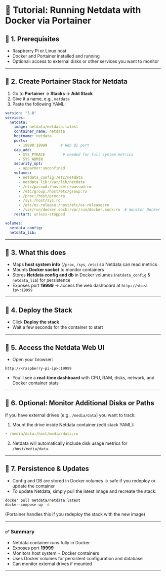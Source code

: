 # 📖 Tutorial: Running Netdata with Docker via Portainer

## 🔹 1. Prerequisites

* Raspberry Pi or Linux host
* Docker and Portainer installed and running
* Optional: access to external disks or other services you want to monitor

---

## 🔹 2. Create Portainer Stack for Netdata

1. Go to **Portainer → Stacks → Add Stack**
2. Give it a name, e.g., `netdata`
3. Paste the following YAML:

```yaml
version: "3.8"
services:
  netdata:
    image: netdata/netdata:latest
    container_name: netdata
    hostname: netdata
    ports:
      - 19999:19999      # Web UI port
    cap_add:
      - SYS_PTRACE        # needed for full system metrics
      - SYS_ADMIN
    security_opt:
      - apparmor:unconfined
    volumes:
      - netdata_config:/etc/netdata
      - netdata_lib:/var/lib/netdata
      - /etc/passwd:/host/etc/passwd:ro
      - /etc/group:/host/etc/group:ro
      - /proc:/host/proc:ro
      - /sys:/host/sys:ro
      - /etc/os-release:/host/etc/os-release:ro
      - /var/run/docker.sock:/var/run/docker.sock:ro  # monitor Docker
    restart: unless-stopped

volumes:
  netdata_config:
  netdata_lib:
```

---

## 🔹 3. What this does

* Maps **host system info** (`/proc`, `/sys`, `/etc`) so Netdata can read metrics
* Mounts **Docker socket** to monitor containers
* Stores **Netdata config and db** in Docker volumes (`netdata_config` & `netdata_lib`) for persistence
* Exposes port **19999** → access the web dashboard at `http://<host-ip>:19999`

---

## 🔹 4. Deploy the Stack

* Click **Deploy the stack**
* Wait a few seconds for the container to start

---

## 🔹 5. Access the Netdata Web UI

* Open your browser:

```
http://<raspberry-pi-ip>:19999
```

* You’ll see a **real-time dashboard** with CPU, RAM, disks, network, and Docker container stats

---

## 🔹 6. Optional: Monitor Additional Disks or Paths

If you have external drives (e.g., `/media/data`) you want to track:

1. Mount the drive inside Netdata container (edit stack YAML):

```yaml
- /media/data:/host/media/data:ro
```

2. Netdata will automatically include disk usage metrics for `/host/media/data`.

---

## 🔹 7. Persistence & Updates

* Config and DB are stored in Docker volumes → safe if you redeploy or update the container
* To update Netdata, simply pull the latest image and recreate the stack:

```bash
docker pull netdata/netdata:latest
docker-compose up -d
```

(Portainer handles this if you redeploy the stack with the new image)

---

### ✅ Summary

* Netdata container runs fully in Docker
* Exposes port **19999**
* Monitors host system + Docker containers
* Uses Docker volumes for persistent configuration and database
* Can monitor external drives if mounted

---
